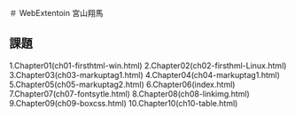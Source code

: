 ＃ WebExtentoin
宮山翔馬  

## 課題
1.Chapter01(ch01-firsthtml-win.html)
2.Chapter02(ch02-firsthml-Linux.html)
3.Chapter03(ch03-markuptag1.html)
4.Chapter04(ch04-markuptag1.html)
5.Chapter05(ch05-markuptag2.html)
6.Chapter06(index.html)
7.Chapter07(ch07-fontsytle.html)
8.Chapter08(ch08-linkimg.html)
9.Chapter09(ch09-boxcss.html)
10.Chapter10(ch10-table.html)